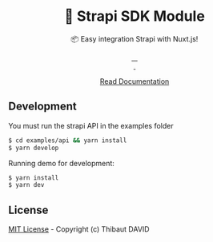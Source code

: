 
<h1 align="center" >🚀 Strapi SDK Module</h1>  
<p align="center">📦 Easy integration Strapi with Nuxt.js!</p>  
  
<p align="center">  
<a href="https://david-dm.org/Stun3R/nuxt-strapi-sdk">  
    <img alt="" src="https://david-dm.org/Stun3R/nuxt-strapi-sdk/status.svg?style=flat-square">  
</a>  
<a href="https://standardjs.com">  
    <img alt="" src="https://img.shields.io/badge/code_style-standard-brightgreen.svg?style=flat-square">  
</a>  
<a href="https://circleci.com/gh/Stun3R/nuxt-strapi-sdk">  
    <img alt="" src="https://img.shields.io/circleci/project/github/Stun3R/nuxt-strapi-sdk.svg?style=flat-square">  
</a>  
<a href="https://codecov.io/gh/Stun3R/nuxt-strapi-sdk">  
    <img alt="" src="https://img.shields.io/codecov/c/github/Stun3R/nuxt-strapi-sdk.svg?style=flat-square">  
</a>  
<br>  
<a href="https://npmjs.com/package/@stun3r/nuxt-strapi-sdk">  
    <img alt="" src="https://img.shields.io/npm/v/@stun3r/nuxt-strapi-sdk/latest.svg?style=flat-square">  
</a>  
<a href="https://npmjs.com/package/@stun3r/nuxt-strapi-sdk">  
    <img alt="" src="https://img.shields.io/npm/dt/@stun3r/nuxt-strapi-sdk.svg?style=flat-square">  
</a>  
</p>  
  
<p align="center">  
<a href="https://strapi-sdk-nuxtjs.netlify.com/">Read Documentation</a>  
</p>  
  
  
## Development  

You must run the strapi API in the examples folder  
```bash  
$ cd examples/api && yarn install  
$ yarn develop  
```    

Running demo for development:  
  
```bash  
$ yarn install  
$ yarn dev  
```  
  
  
## License  
  
[MIT License](./LICENSE) - Copyright (c) Thibaut DAVID

